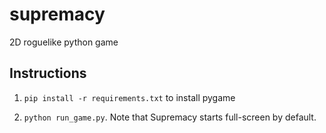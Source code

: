 # supremacy

2D roguelike python game

## Instructions

1. `pip install -r requirements.txt` to install pygame

2. `python run_game.py`. Note that Supremacy starts full-screen by default.


